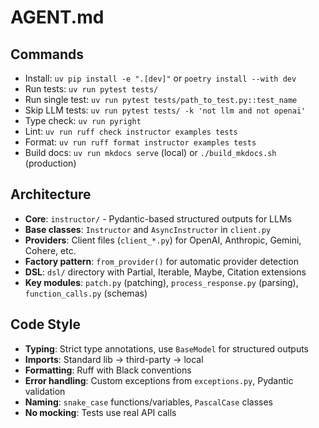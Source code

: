 # AGENT.md

## Commands
- Install: `uv pip install -e ".[dev]"` or `poetry install --with dev`
- Run tests: `uv run pytest tests/`
- Run single test: `uv run pytest tests/path_to_test.py::test_name`
- Skip LLM tests: `uv run pytest tests/ -k 'not llm and not openai'`
- Type check: `uv run pyright`
- Lint: `uv run ruff check instructor examples tests`
- Format: `uv run ruff format instructor examples tests`
- Build docs: `uv run mkdocs serve` (local) or `./build_mkdocs.sh` (production)

## Architecture
- **Core**: `instructor/` - Pydantic-based structured outputs for LLMs
- **Base classes**: `Instructor` and `AsyncInstructor` in `client.py`
- **Providers**: Client files (`client_*.py`) for OpenAI, Anthropic, Gemini, Cohere, etc.
- **Factory pattern**: `from_provider()` for automatic provider detection
- **DSL**: `dsl/` directory with Partial, Iterable, Maybe, Citation extensions
- **Key modules**: `patch.py` (patching), `process_response.py` (parsing), `function_calls.py` (schemas)

## Code Style
- **Typing**: Strict type annotations, use `BaseModel` for structured outputs
- **Imports**: Standard lib → third-party → local
- **Formatting**: Ruff with Black conventions
- **Error handling**: Custom exceptions from `exceptions.py`, Pydantic validation
- **Naming**: `snake_case` functions/variables, `PascalCase` classes
- **No mocking**: Tests use real API calls
